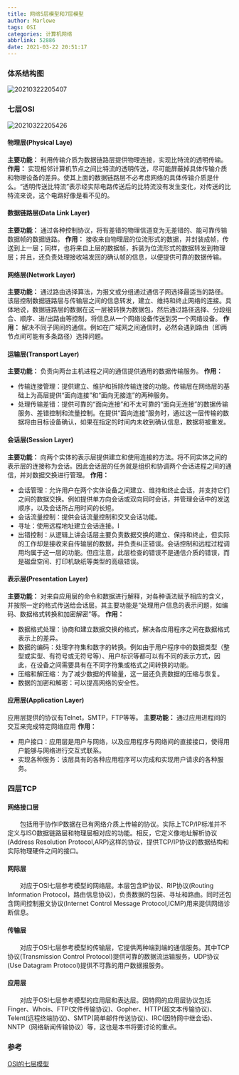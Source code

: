 ```yaml
---
title: 网络5层模型和7层模型
author: Marlowe
tags: OSI
categories: 计算机网络
abbrlink: 52886
date: 2021-03-22 20:51:17
---
```

<!--more-->

### 体系结构图
![20210322205407](http://marlowe.oss-cn-beijing.aliyuncs.com/img/20210322205407.png)
### 七层OSI
![20210322205426](http://marlowe.oss-cn-beijing.aliyuncs.com/img/20210322205426.png)

#### 物理层(Physical Laye)
**主要功能：** 利用传输介质为数据链路层提供物理连接，实现比特流的透明传输。
**作用：** 实现相邻计算机节点之间比特流的透明传送，尽可能屏蔽掉具体传输介质和物理设备的差异。使其上面的数据链路层不必考虑网络的具体传输介质是什么。“透明传送比特流”表示经实际电路传送后的比特流没有发生变化，对传送的比特流来说，这个电路好像是看不见的。
#### 数据链路层(Data Link Layer)
**主要功能：** 通过各种控制协议，将有差错的物理信道变为无差错的、能可靠传输数据帧的数据链路。
**作用：** 接收来自物理层的位流形式的数据，并封装成帧，传送到上一层；同样，也将来自上层的数据帧，拆装为位流形式的数据转发到物理层；并且，还负责处理接收端发回的确认帧的信息，以便提供可靠的数据传输。
#### 网络层(Network Layer)
**主要功能：** 通过路由选择算法，为报文或分组通过通信子网选择最适当的路径。该层控制数据链路层与传输层之间的信息转发，建立、维持和终止网络的连接。具体地说，数据链路层的数据在这一层被转换为数据包，然后通过路径选择、分段组合、顺序、进/出路由等控制，将信息从一个网络设备传送到另一个网络设备。
**作用：** 解决不同子网间的通信。例如在广域网之间通信时，必然会遇到路由（即两节点间可能有多条路径）选择问题。
#### 运输层(Transport Layer)
**主要功能：** 负责向两台主机进程之间的通信提供通⽤的数据传输服务。
**作用：**
* 传输连接管理：提供建立、维护和拆除传输连接的功能。传输层在网络层的基础上为高层提供“面向连接”和“面向无接连”的两种服务。
* 处理传输差错：提供可靠的“面向连接”和不太可靠的“面向无连接”的数据传输服务、差错控制和流量控制。在提供“面向连接”服务时，通过这一层传输的数据将由目标设备确认，如果在指定的时间内未收到确认信息，数据将被重发。
#### 会话层(Session Layer)
**主要功能：** 向两个实体的表示层提供建立和使用连接的方法。将不同实体之间的表示层的连接称为会话。因此会话层的任务就是组织和协调两个会话进程之间的通信，并对数据交换进行管理。
**作用：**
* 会话管理：允许用户在两个实体设备之间建立、维持和终止会话，并支持它们之间的数据交换。例如提供单方向会话或双向同时会话，并管理会话中的发送顺序，以及会话所占用时间的长短。
* 会话流量控制：提供会话流量控制和交叉会话功能。
* 寻址：使用远程地址建立会话连接。l
* 出错控制：从逻辑上讲会话层主要负责数据交换的建立、保持和终止，但实际的工作却是接收来自传输层的数据，并负责纠正错误。会话控制和远程过程调用均属于这一层的功能。但应注意，此层检查的错误不是通信介质的错误，而是磁盘空间、打印机缺纸等类型的高级错误。
#### 表示层(Presentation Layer)
**主要功能：** 对来自应用层的命令和数据进行解释，对各种语法赋予相应的含义，并按照一定的格式传送给会话层。其主要功能是“处理用户信息的表示问题，如编码、数据格式转换和加密解密”等。
**作用：**
* 数据格式处理：协商和建立数据交换的格式，解决各应用程序之间在数据格式表示上的差异。
* 数据的编码：处理字符集和数字的转换。例如由于用户程序中的数据类型（整型或实型、有符号或无符号等）、用户标识等都可以有不同的表示方式，因此，在设备之间需要具有在不同字符集或格式之间转换的功能。
* 压缩和解压缩：为了减少数据的传输量，这一层还负责数据的压缩与恢复。
* 数据的加密和解密：可以提高网络的安全性。
#### 应用层(Application Layer)
应用层提供的协议有Telnet，SMTP，FTP等等。
**主要功能：** 通过应⽤进程间的交互来完成特定⽹络应⽤
**作用：**
* 用户接口：应用层是用户与网络，以及应用程序与网络间的直接接口，使得用户能够与网络进行交互式联系。
* 实现各种服务：该层具有的各种应用程序可以完成和实现用户请求的各种服务。

### 四层TCP
#### 网络接口层
<p style="text-indent:2em">包括用于协作IP数据在已有网络介质上传输的协议。实际上TCP/IP标准并不定义与ISO数据链路层和物理层相对应的功能。相反，它定义像地址解析协议(Address Resolution Protocol,ARP)这样的协议，提供TCP/IP协议的数据结构和实际物理硬件之间的接口。</p>

#### 网际层
<p style="text-indent:2em">对应于OSI七层参考模型的网络层。本层包含IP协议、RIP协议(Routing Information Protocol，路由信息协议)，负责数据的包装、寻址和路由。同时还包含网间控制报文协议(Internet Control Message Protocol,ICMP)用来提供网络诊断信息。</p>

#### 传输层
<p style="text-indent:2em">对应于OSI七层参考模型的传输层，它提供两种端到端的通信服务。其中TCP协议(Transmission Control Protocol)提供可靠的数据流运输服务，UDP协议(Use Datagram Protocol)提供不可靠的用户数据报服务。</p>

#### 应用层
<p style="text-indent:2em">对应于OSI七层参考模型的应用层和表达层。因特网的应用层协议包括Finger、Whois、FTP(文件传输协议)、Gopher、HTTP(超文本传输协议)、Telent(远程终端协议)、SMTP(简单邮件传送协议)、IRC(因特网中继会话)、NNTP（网络新闻传输协议）等，这也是本书将要讨论的重点。</p>

### 参考
[OSI的七层模型](https://blog.unclezs.com/%E8%AE%A1%E7%AE%97%E6%9C%BA%E7%BD%91%E7%BB%9C/OSI%E7%9A%84%E4%B8%83%E5%B1%82%E6%A8%A1%E5%9E%8B.html)